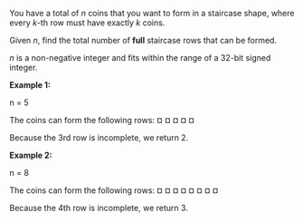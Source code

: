 
You have a total of  _n_  coins that you want to form in a staircase shape, where every  _k_-th row must have exactly  _k_  coins.

Given  _n_, find the total number of  **full**  staircase rows that can be formed.

_n_  is a non-negative integer and fits within the range of a 32-bit signed integer.

**Example 1:**

n = 5

The coins can form the following rows:
¤
¤ ¤
¤ ¤

Because the 3rd row is incomplete, we return 2.

**Example 2:**

n = 8

The coins can form the following rows:
¤
¤ ¤
¤ ¤ ¤
¤ ¤

Because the 4th row is incomplete, we return 3.
